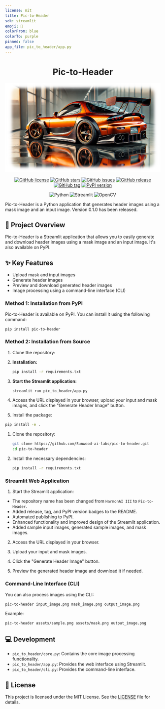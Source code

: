 ```yaml
---
license: mit
title: Pic-to-Header
sdk: streamlit
emoji: 🐨
colorFrom: blue
colorTo: purple
pinned: false
app_file: pic_to_header/app.py
---
```


<div align="center">

# Pic-to-Header

![Pic-to-Header Result](https://raw.githubusercontent.com/Sunwood-ai-labs/pic-to-header/refs/heads/main/assets/result.png)

[![GitHub license](https://img.shields.io/github/license/Sunwood-ai-labs/pic-to-header)](https://github.com/Sunwood-ai-labs/pic-to-header/blob/main/LICENSE)
[![GitHub stars](https://img.shields.io/github/stars/Sunwood-ai-labs/pic-to-header)](https://github.com/Sunwood-ai-labs/pic-to-header/stargazers)
[![GitHub issues](https://img.shields.io/github/issues/Sunwood-ai-labs/pic-to-header)](https://github.com/Sunwood-ai-labs/pic-to-header/issues)
[![GitHub release](https://img.shields.io/github/release/Sunwood-ai-labs/pic-to-header.svg)](https://GitHub.com/Sunwood-ai-labs/pic-to-header/releases/)
[![GitHub tag](https://img.shields.io/github/tag/Sunwood-ai-labs/pic-to-header.svg)](https://GitHub.com/Sunwood-ai-labs/pic-to-header/tags/)
[![PyPI version](https://badge.fury.io/py/pic-to-header.svg)](https://badge.fury.io/py/pic-to-header)

![Python](https://img.shields.io/badge/python-3670A0?style=for-the-badge&logo=python&logoColor=ffdd54)
![Streamlit](https://img.shields.io/badge/Streamlit-FF4B4B?style=for-the-badge&logo=Streamlit&logoColor=white)
![OpenCV](https://img.shields.io/badge/opencv-%23white.svg?style=for-the-badge&logo=opencv&logoColor=white)

</div>

Pic-to-Header is a Python application that generates header images using a mask image and an input image. Version 0.1.0 has been released.

## 🚀 Project Overview

Pic-to-Header is a Streamlit application that allows you to easily generate and download header images using a mask image and an input image. It's also available on PyPI.

## ✨ Key Features

- Upload mask and input images
- Generate header images
- Preview and download generated header images
- Image processing using a command-line interface (CLI)


### Method 1: Installation from PyPI

Pic-to-Header is available on PyPI.  You can install it using the following command:

```bash
pip install pic-to-header
```

### Method 2: Installation from Source

1. Clone the repository:

2. **Installation:**
    ```bash
    pip install -r requirements.txt
    ```
3. **Start the Streamlit application:**
    ```bash
    streamlit run pic_to_header/app.py
    ```
4. Access the URL displayed in your browser, upload your input and mask images, and click the "Generate Header Image" button.

2. Install the package:

```bash
pip install -e .
```

1. Clone the repository:
   ```bash
   git clone https://github.com/Sunwood-ai-labs/pic-to-header.git
   cd pic-to-header
   ```
2. Install the necessary dependencies:
   ```bash
   pip install -r requirements.txt
   ```

### Streamlit Web Application

1. Start the Streamlit application:

- The repository name has been changed from `HarmonAI III` to `Pic-to-Header`.
- Added release, tag, and PyPI version badges to the README.
- Automated publishing to PyPI.
- Enhanced functionality and improved design of the Streamlit application.
- Added sample input images, generated sample images, and mask images.

2. Access the URL displayed in your browser.

3. Upload your input and mask images.

4. Click the "Generate Header Image" button.

5. Preview the generated header image and download it if needed.

### Command-Line Interface (CLI)

You can also process images using the CLI:

```bash
pic-to-header input_image.png mask_image.png output_image.png
```

Example:

```bash
pic-to-header assets/sample.png assets/mask.png output_image.png
```

## 💻 Development

- `pic_to_header/core.py`: Contains the core image processing functionality.
- `pic_to_header/app.py`: Provides the web interface using Streamlit.
- `pic_to_header/cli.py`: Provides the command-line interface.

## 📄 License

This project is licensed under the MIT License. See the [LICENSE](LICENSE) file for details.